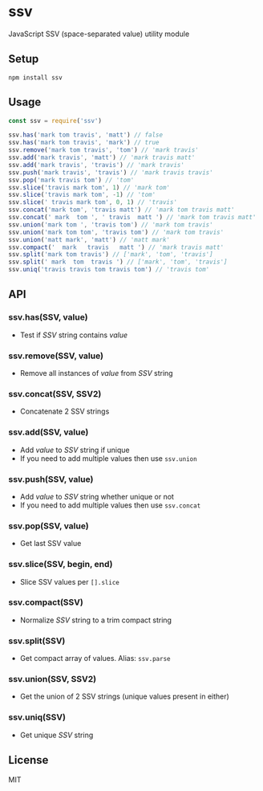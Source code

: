 # ssv
JavaScript SSV (space-separated value) utility module

## Setup

```
npm install ssv
```

## Usage

```js
const ssv = require('ssv')

ssv.has('mark tom travis', 'matt') // false
ssv.has('mark tom travis', 'mark') // true
ssv.remove('mark tom travis', 'tom') // 'mark travis'
ssv.add('mark travis', 'matt') // 'mark travis matt'
ssv.add('mark travis', 'travis') // 'mark travis'
ssv.push('mark travis', 'travis') // 'mark travis travis'
ssv.pop('mark travis tom') // 'tom'
ssv.slice('travis mark tom', 1) // 'mark tom'
ssv.slice('travis mark tom', -1) // 'tom'
ssv.slice(' travis mark tom', 0, 1) // 'travis'
ssv.concat('mark tom', 'travis matt') // 'mark tom travis matt'
ssv.concat(' mark  tom ', ' travis  matt ') // 'mark tom travis matt'
ssv.union('mark tom ', 'travis tom') // 'mark tom travis'
ssv.union('mark tom tom', 'travis tom') // 'mark tom travis'
ssv.union('matt mark', 'matt') // 'matt mark'
ssv.compact('  mark   travis   matt ') // 'mark travis matt'
ssv.split('mark tom travis') // ['mark', 'tom', 'travis']
ssv.split(' mark  tom  travis ') // ['mark', 'tom', 'travis']
ssv.uniq('travis travis tom travis tom') // 'travis tom'
```

## API

### ssv.has(SSV, value)
- Test if <var>SSV</var> string contains <var>value</var>

### ssv.remove(SSV, value)
- Remove all instances of <var>value</var> from <var>SSV</var> string

### ssv.concat(SSV, SSV2)
- Concatenate 2 SSV strings

### ssv.add(SSV, value)
- Add <var>value</var> to <var>SSV</var> string if unique
- If you need to add multiple values then use `ssv.union`

### ssv.push(SSV, value)
- Add <var>value</var> to <var>SSV</var> string whether unique or not
- If you need to add multiple values then use `ssv.concat`

### ssv.pop(SSV, value)
- Get last SSV value

### ssv.slice(SSV, begin, end)
- Slice SSV values per `[].slice`

### ssv.compact(SSV)
- Normalize <var>SSV</var> string to a trim compact string

### ssv.split(SSV)
- Get compact array of values. Alias: `ssv.parse`

### ssv.union(SSV, SSV2)
- Get the union of 2 SSV strings (unique values present in either)

### ssv.uniq(SSV)
- Get unique <var>SSV</var> string

## License
MIT
